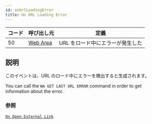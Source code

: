```yaml
---
id: onUrlLoadingError
title: On URL Loading Error
---
```


| コード | 呼び出し元                                       | 定義                 |
| --- | ------------------------------------------- | ------------------ |
| 50  | [Web Area](FormObjects/webArea_overview.md) | URL をロード中にエラーが発生した |

## 説明

このイベントは、URL のロード中にエラーを検出すると生成されます。

You can call the `WA GET LAST URL ERROR` command in order to get information about the error.

### 参照

[`On Open External Link`](onOpenExternalLink.md)
